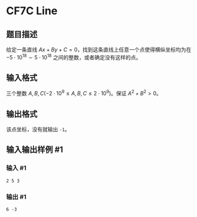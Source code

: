 # CF7C Line

## 题目描述

给定一条直线 $Ax+By+C=0$，找到这条直线上任意一个点使得横纵坐标均为在 $-5\cdot 10^{18} \sim 5\cdot 10^{18}$ 之间的整数，或者确定没有这样的点。

## 输入格式

三个整数 $A,B,C(-2\cdot 10^9\le A,B,C \le 2\cdot 10^9)$。保证 $A^2+B^2>0$。

## 输出格式

该点坐标，没有就输出 `-1`。

## 输入输出样例 #1

### 输入 #1

```
2 5 3
```

### 输出 #1

```
6 -3
```